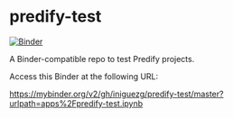# predify-test

[![Binder](http://mybinder.org/badge_logo.svg)](https://mybinder.org/v2/gh/iniguezg/predify-test/master?urlpath=apps%2Fpredify-test.ipynb)

A Binder-compatible repo to test Predify projects.

Access this Binder at the following URL:

https://mybinder.org/v2/gh/iniguezg/predify-test/master?urlpath=apps%2Fpredify-test.ipynb
